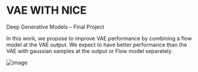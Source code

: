 # VAE WITH NICE

Deep Generative Models – Final Project

In this work, we propose to improve VAE performance by combining a flow model at the VAE output. We expect to have better performance than the VAE with gaussian samples at the output or Flow model separately. 

![image](https://user-images.githubusercontent.com/103211869/162275341-c491e0ae-541c-46da-b0c5-147e64968abe.png)
